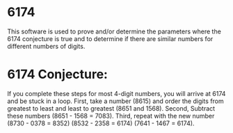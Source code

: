 # 6174
This software is used to prove and/or determine the parameters where the 6174 conjecture is true and to determine if there are similar numbers for different numbers of digits.

# 6174 Conjecture:
If you complete these steps for most 4-digit numbers, you will arrive at 6174 and be stuck in a loop.
First, take a number (8615) and order the digits from greatest to least and least to greatest (8651 and 1568).
Second, Subtract these numbers (8651 - 1568 = 7083).
Third, repeat with the new number (8730 - 0378 = 8352) (8532 - 2358 = 6174) (7641 - 1467 = 6174).

